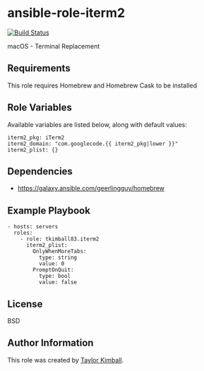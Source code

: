 # ansible-role-iterm2

[![Build Status](https://travis-ci.org/tkimball83/ansible-role-iterm2.svg?branch=master)](https://travis-ci.org/tkimball83/ansible-role-iterm2)

macOS - Terminal Replacement

## Requirements

This role requires Homebrew and Homebrew Cask to be installed

## Role Variables

Available variables are listed below, along with default values:

    iterm2_pkg: iTerm2
    iterm2_domain: "com.googlecode.{{ iterm2_pkg|lower }}"
    iterm2_plist: {}

## Dependencies

  * https://galaxy.ansible.com/geerlingguy/homebrew

## Example Playbook

    - hosts: servers
      roles:
        - role: tkimball83.iterm2
          iterm2_plist:
            OnlyWhenMoreTabs:
              type: string
              value: 0
            PromptOnQuit:
              type: bool
              value: false

## License

BSD

## Author Information

This role was created by [Taylor Kimball](http://www.linuxhq.org).
